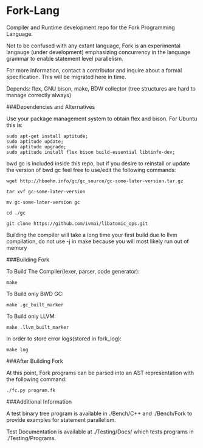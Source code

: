 # Fork-Lang
Compiler and Runtime development repo for the Fork Programming Language.

Not to be confused with any extant language, Fork is an experimental langauge (under development) emphasizing 
concurrency in the language grammar to enable statement level parallelism.

For more information, contact a contributor and inquire about a formal 
specification. This will be migrated here in time.

Depends: flex, GNU bison, make, BDW collector (tree structures are hard to manage correctly always)


###Dependencies and Alternatives

Use your package management system to obtain flex and bison. For Ubuntu this is:

	sudo apt-get install aptitude;
	sudo aptitude update;
	sudo aptitude upgrade;
	sudo aptitude install flex bison build-essential libtinfo-dev;

bwd gc is included inside this repo, but if you desire to reinstall or update the version of bwd gc feel free to use/edit the following commands:

	wget http://hboehm.info/gc/gc_source/gc-some-later-version.tar.gz

	tar xvf gc-some-later-version

	mv gc-some-later-version gc

	cd ./gc

	git clone https://github.com/ivmai/libatomic_ops.git


Building the compiler will take a long time your first build due to llvm compilation, do not use -j in make because you will most likely run out of memory

###Building Fork

To Build The Compiler(lexer, parser, code generator):

	make

To Build only BWD GC:

	make .gc_built_marker

To Build only LLVM:

	make .llvm_built_marker

In order to store error logs(stored in fork_log):

	make log

###After Building Fork

At this point, Fork programs can be parsed into an AST representation with the following command:

	./fc.py program.fk

###Additional Information

A test binary tree program is available in ./Bench/C++ and ./Bench/Fork to provide examples for statement parallelism.

Test Documentation is available at ./Testing/Docs/ which tests programs in ./Testing/Programs.


